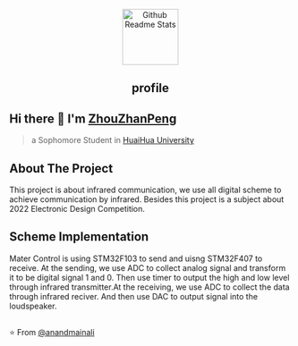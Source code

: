 <p align="center">
 <img width="100px" src="https://res.cloudinary.com/anuraghazra/image/upload/v1594908242/logo_ccswme.svg" align="center" alt="Github Readme Stats" />
 <h2 align="center">profile</h2>
</p>

## Hi there 👋 I'm [ZhouZhanPeng](https://github.com/zzpspierman123)
> a Sophomore Student in [HuaiHua University](http://www.hhtc.edu.cn/?affichelist-2)

## About The Project
This project is about infrared communication, we use all digital scheme to achieve communication by infrared. Besides this project is a subject about 2022 Electronic Design Competition.

## Scheme Implementation
Mater Control is using STM32F103 to send and uisng STM32F407 to receive.
At the sending, we use ADC to collect analog signal and transform it to be digital signal 1 and 0. Then use timer to output the high and low level through infrared transmitter.At the receiving, we use ADC to collect the data through infrared reciver. And then use DAC to output signal into the loudspeaker.

## 






⭐️ From [@anandmainali](https://github.com/anandmainali)

